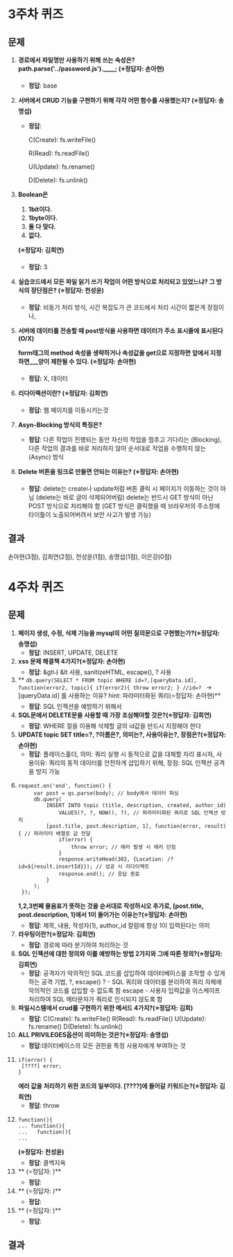 # 3주차 퀴즈
## 문제
1. **경로에서 파일명만 사용하기 위해 쓰는 속성은? path.parse('../password.js').____; (⭐정답자: 손아현)**
    - **정답**: base
2. **서버에서 CRUD 기능을 구현하기 위해 각각 어떤 함수를 사용했는지? (⭐정답자: 송명섭)**
    - **정답**:
        
        C(Create): fs.writeFile()
        
        R(Read): fs.readFile()
        
        U(Update): fs.rename()
        
        D(Delete): fs.unlink()
        
3. **Boolean은** 
    1. **1bit이다.**
    2. **1byte이다.**
    3. **둘 다 맞다.**
    4. **없다.**
    
    **(⭐정답자: 김희연)**
    
    - **정답:** 3
4. **실습코드에서 모든 파일 읽기 쓰기 작업이 어떤 방식으로 처리되고 있었느냐? 그 방식의 장단점은? (⭐정답자: 천성윤)**
    - **정답**: 비동기 처리 방식, 시간 복잡도가 큰 코드에서 처리 시간이 짧은게 장점이나,
5. **서버에 데이터를 전송할 때 post방식을 사용하면 데이터가 주소 표시줄에 표시된다 (O/X)**
    
    **form태그의 method 속성을 생략하거나 속성값을 get으로 지정하면 앞에서 지정하면___양이 제한될 수 있다. (⭐정답자: 손아현)**
    
    - **정답:** X, 데이터
6. **리다이렉션이란? (⭐정답자: 김희연)**
    - **정답:** 웹 페이지를 이동시키는것
7. **Asyn-Blocking 방식의 특징은?**
    - **정답**: 다른 작업이 진행되는 동안 자신의 작업을 멈추고 기다리는 (Blocking), 다른 작업의 결과를 바로 처리하지 않아 순서대로 작업을 수행하지 않는 (Async) 방식
8. **Delete 버튼을 링크로 만들면 안되는 이유는? (⭐정답자: 손아현)**
    - **정답**: delete는 create나 update처럼 버튼 클릭 시 페이지가 이동하는 것이 아님 (delete는 바로 글이 삭제되어버림) delete는 반드시 GET 방식이 아닌 POST 방식으로 처리해야 함 (GET 방식은 클릭했을 때 브라우저의 주소창에 타이틀이 노출되어버려서 보안 사고가 발생 가능)

## 결과
손아현(3점), 김희연(2점), 천성윤(1점), 송명섭(1점), 이은강(0점)


# 4주차 퀴즈
## 문제
1. **페이지 생성, 수정, 삭제 기능을 mysql의 어떤 질의문으로 구현했는가?(⭐정답자: 송명섭)**
    - **정답**: INSERT, UPDATE, DELETE
2. **xss 문제 해결책 4가지?(⭐정답자: 손아현)**
    - **정답**: &gt나 &lt 사용, sanitizeHTML, escape(), ? 사용
3. **
       ```db.query(SELECT * FROM topic WHERE id=?,[queryData.id], function(error2, topic){
           if(error2){
             throw error2;
           }
           //id=?
       ```
        -> [queryData.id] 를 사용하는 이유? hint: 파라미터화된 쿼리(⭐정답자: 손아현)**
    - **정답**: SQL 인젝션을 예방하기 위해서
5. **SQL문에서 DELETE문을 사용할 때 가장 조심해야할 것은?(⭐정답자: 김희연)**
    - **정답**: WHERE 절을 이용해 삭제할 글의 id값을 반드시 지정해야 한다
6. **UPDATE topic SET title=?, ?이름은?, 의미는?, 사용이유는?, 장점은?(⭐정답자: 손아현)**
    - **정답**: 플레이스홀더, 의미: 쿼리 실행 시 동적으로 값을 대체할 자리 표시자, 사용이유: 쿼리의 동적 데이터를 안전하게 삽입하기 위해, 장점: SQL 인젝션 공격을 방지 가능
7. 
   ```
   request.on('end', function() {
        var post = qs.parse(body); // body에서 데이터 파싱
        db.query(  
            INSERT INTO topic (title, description, created, author_id)
                VALUES(?, ?, NOW(), ?), // 파라미터화된 쿼리로 SQL 인젝션 방지
            [post.title, post.description, 1], function(error, result) { // 파라미터 배열로 값 전달
                if(error) {
                    throw error; // 에러 발생 시 에러 던짐
                }
                response.writeHead(302, {Location: /?id=${result.insertId}}); // 성공 시 리다이렉트
                response.end(); // 응답 종료
            }
        );
    });
    ```
    **1,2,3번째 물음표가 뜻하는 것을 순서대로 작성하시오
     추가로, [post.title, post.description, 1]에서 1이 들어가는 이유는?(⭐정답자: 손아현)**
    - **정답**: 제목, 내용, 작성자(1), author_id 칼럼에 항상 1이 입력된다는 의미
8. **라우팅이란?(⭐정답자: 김희연)**
    - **정답**: 경로에 따라 분기하여 처리하는 것
9. **SQL 인젝션에 대한 정의와 이를 예방하는 방법 2가지와 그에 따른 정의?(⭐정답자: 김희연)**
    - **정답**:
       공격자가 악의적인 SQL 코드를 삽입하여 데이터베이스를 조작할 수 있게 하는 공격 기법,
        ?, escape()
        ? - SQL 쿼리와 데이터를 분리하여 쿼리 자체에 악의적인 코드를 삽입할 수 없도록 함
        escape - 사용자 입력값을 이스케이프 처리하여 SQL 메타문자가 쿼리로 인식되지 않도록 함
10. **파일시스템에서 crud를 구현하기 위한 메서드 4가지?(⭐정답자: 김희)**
    - **정답**:
        C(Create): fs.writeFile()
        R(Read): fs.readFile()
        U(Update): fs.rename()
        D(Delete): fs.unlink()
11. **ALL PRIVILEGES옵션이 의미하는 것은?(⭐정답자: 송명섭)**
    - **정답**:데이터베이스의 모든 권한을 특정 사용자에게 부여하는 것
12. 
    ```
    if(error) {
     [????] error;
    }
    ```
    **에러 값을 처리하기 위한 코드의 일부이다. [????]에 들어갈 키워드는?(⭐정답자: 김희연)**
    - **정답**: throw
13.  
    ```
    function(){
    ... function(){
    ...   function(){
    ...
    ```
    **(⭐정답자: 천성윤)**
    - **정답**: 콜백지옥
14. ** (⭐정답자: )**
    - **정답**: 
15. ** (⭐정답자: )**
    - **정답**:
16. ** (⭐정답자: )**
    - **정답**: 


## 결과

